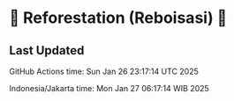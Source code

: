 
# 🌳 Reforestation (Reboisasi) 🌲

## Last Updated

GitHub Actions time: Sun Jan 26 23:17:14 UTC 2025

Indonesia/Jakarta time: Mon Jan 27 06:17:14 WIB 2025
